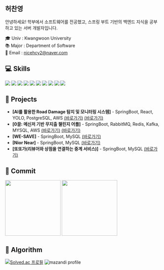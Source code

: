 ## 허찬영
안녕하세요! 학부에서 소프트웨어를 전공했고, 스프링 부트 기반의 백엔드 지식을 공부하고 있는 서버 개발자입니다. <br/>

🎓 Univ : Kwangwoon University<br>
📚 Major : Department of Software<br>
📩 Email : nicehcy2@naver.com

## 💻 Skills
<div style="display:flex; flex-direction:column; align-items:flex-start;">
    <div>
        <img src="https://img.shields.io/badge/Java-007396?style=for-the-badge&logo=Java&logoColor=white"> 
        <img src="https://img.shields.io/badge/Spring-Boot-6DB33F?style=for-the-badge&logo=spring-boot&logoColor=white">
        <img src="https://img.shields.io/badge/mysql-4479A1?style=for-the-badge&logo=mysql&logoColor=white">
        <img src="https://img.shields.io/badge/postgresql-4169E1?style=for-the-badge&logo=postgresql&logoColor=white">
        <img src="https://img.shields.io/badge/linux-FCC624?style=for-the-badge&logo=linux&logoColor=black">
        <img src="https://img.shields.io/badge/amazon-FF9900?style=for-the-badge&logo=amazonec2&logoColor=white">
        <img src="https://img.shields.io/badge/html5-E34F26?style=flat-square&logo=html5&logoColor=white"> 
        <img src="https://img.shields.io/badge/css-1572B6?style=flat-square&logo=css3&logoColor=white"> 
        <img src="https://img.shields.io/badge/javascript-F7DF1E?style=flat-square&logo=javascript&logoColor=black"> 
        <img src="https://img.shields.io/badge/react-61DAFB?style=flat-square&logo=reactp&logoColor=white">
    </div>
</div>

## 🚀 Projects
- **[AI를 활용한 Road Damage 탐지 및 모니터링 시스템]** - SpringBoot, React, YOLO, PostgreSQL, AWS [(바로가기)](https://github.com/nicehcy2/Pothole-Detection-API-Server) [(바로가기)](https://github.com/nicehcy2/YOLOv8-Pothole-Detection-Server)
- **[0끌: 메신저 기반 무지출 챌린지 어플]** - SpringBoot, RabbitMQ, Redis, Kafka, MYSQL, AWS [(바로가기)](https://github.com/nicehcy2/yeongkkuel-server) [(바로가기)](https://github.com/nicehcy2/Login-Websocket-STOPM)
- **[WE-SAVE]** - SpringBoot, MySQL [(바로가기)](https://github.com/nicehcy2/WE-SAVE-BE)
- **[Nior Near]** - SpringBoot, MySQL [(바로가기)](https://github.com/Nior-Near/BE)
- **[또또가(리뷰어와 상점을 연결하는 중계 서비스)]** - SpringBoot, MySQL [(바로가기)](https://github.com/Ttottoga/BE)

## 📝 Commit
<p>
  <img height="180em" src="https://readmestats.999857.xyz/api?username=nicehcy2&show_icons=true&include_all_commits=true&bg_color=30,e96443,904e95&title_color=fff&text_color=fff">
  <img height="180em" src="https://readmestats.999857.xyz/api/top-langs/?username=nicehcy2&layout=compact&bg_color=30,e96443,904e95&title_color=fff&text_color=fff">
</p>

## 📘 Algorithm
[![Solved.ac 프로필](http://mazassumnida.wtf/api/v2/generate_badge?boj=nicehcy2)](https://solved.ac/nicehcy2)
![mazandi profile](http://mazandi.herokuapp.com/api?handle=nicehcy2&theme=dark)
